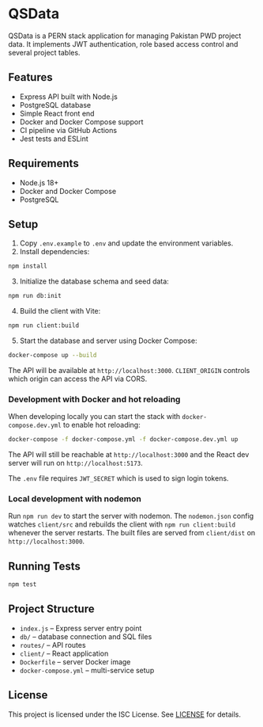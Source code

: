 # QSData

QSData is a PERN stack application for managing Pakistan PWD project data.
It implements JWT authentication, role based access control and several project tables.

## Features

- Express API built with Node.js
- PostgreSQL database
- Simple React front end
- Docker and Docker Compose support
- CI pipeline via GitHub Actions
- Jest tests and ESLint

## Requirements

- Node.js 18+
- Docker and Docker Compose
- PostgreSQL

## Setup

1. Copy `.env.example` to `.env` and update the environment variables.
2. Install dependencies:

```bash
npm install
```

3. Initialize the database schema and seed data:

```bash
npm run db:init
```

4. Build the client with Vite:

```bash
npm run client:build
```

5. Start the database and server using Docker Compose:

```bash
docker-compose up --build
```

The API will be available at `http://localhost:3000`.
`CLIENT_ORIGIN` controls which origin can access the API via CORS.

### Development with Docker and hot reloading

When developing locally you can start the stack with `docker-compose.dev.yml`
to enable hot reloading:

```bash
docker-compose -f docker-compose.yml -f docker-compose.dev.yml up
```

The API will still be reachable at `http://localhost:3000` and the React
dev server will run on `http://localhost:5173`.

The `.env` file requires `JWT_SECRET` which is used to sign login tokens.

### Local development with nodemon

Run `npm run dev` to start the server with nodemon. The `nodemon.json` config watches `client/src` and rebuilds the client with `npm run client:build` whenever the server restarts. The built files are served from `client/dist` on `http://localhost:3000`.

## Running Tests

```bash
npm test
```

## Project Structure

- `index.js` – Express server entry point
- `db/` – database connection and SQL files
- `routes/` – API routes
- `client/` – React application
- `Dockerfile` – server Docker image
- `docker-compose.yml` – multi-service setup

## License

This project is licensed under the ISC License. See [LICENSE](LICENSE) for details.
